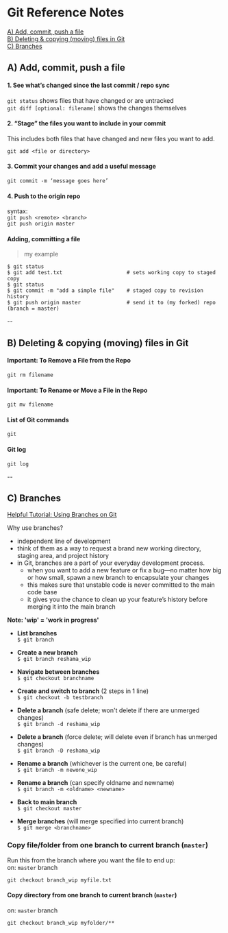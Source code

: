 # Git Reference Notes

[A)  Add, commit, push a file](#section-a)  
[B)  Deleting & copying (moving) files in Git](#section-b)  
[C)  Branches](#section-c)  


## <a name="section-a"></a>A)  Add, commit, push a file

#### 1. See what’s changed since the last commit / repo sync
`git status` shows files that have changed or are untracked  
`git diff [optional: filename]` shows the changes themselves

#### 2. “Stage” the files you want to include in your commit
This includes both files that have changed and new files you want to add.

`git add <file or directory>`

#### 3. Commit your changes and add a useful message

`git commit -m ‘message goes here’`

#### 4. Push to the origin repo
syntax:  
`git push <remote> <branch>`  
`git push origin master`

#### Adding, committing a file
>my example 
```
$ git status
$ git add test.txt                     # sets working copy to staged copy
$ git status
$ git commit -m "add a simple file"    # staged copy to revision history
$ git push origin master               # send it to (my forked) repo (branch = master)
```

--

## <a name="section-b"></a>B)  Deleting & copying (moving) files in Git

#### Important:  To Remove a File from the Repo
`git rm filename`  

#### Important:  To Rename or Move a File in the Repo
`git mv filename` 

#### List of Git commands
`git`

#### Git log
`git log`

--

## <a name="section-c"></a>C)  Branches


[Helpful Tutorial:  Using Branches on Git](https://www.atlassian.com/git/tutorials/using-branches)  

Why use branches?
 * independent line of development
 * think of them as a way to request a brand new working directory, staging area, and project history
 * in Git, branches are a part of your everyday development process. 
    * when you want to add a new feature or fix a bug—no matter how big or how small,  spawn a new branch to encapsulate your changes
    * this makes sure that unstable code is never committed to the main code base
    * it gives you the chance to clean up your feature’s history before merging it into the main branch

**Note:  'wip' = 'work in progress'**    

 * **List branches**  
    `$ git branch`
 * **Create a new branch**  
    `$ git branch reshama_wip`
 * **Navigate between branches**  
    `$ git checkout branchname`
 * **Create and switch to branch** (2 steps in 1 line)  
    `$ git checkout -b testbranch`

 * **Delete a branch** (safe delete; won't delete if there are unmerged changes)  
    `$ git branch -d reshama_wip`
 * **Delete a branch** (force delete; will delete even if branch has unmerged changes)  
    `$ git branch -D reshama_wip`


 * **Rename a branch** (whichever is the current one, be careful)  
    `$ git branch -m newone_wip`
 * **Rename a branch** (can specify oldname and newname)  
    `$ git branch -m <oldname> <newname>`


 * **Back to main branch**  
    `$ git checkout master`
 * **Merge branches** (will merge specified <branchname> into current branch)  
    `$ git merge <branchname>`

### Copy file/folder from one branch to current branch (`master`)

Run this from the branch where you want the file to end up:  
on:  `master` branch
```
git checkout branch_wip myfile.txt
```

#### Copy directory from one branch to current branch (`master`)
on:  `master` branch
```
git checkout branch_wip myfolder/** 
```

